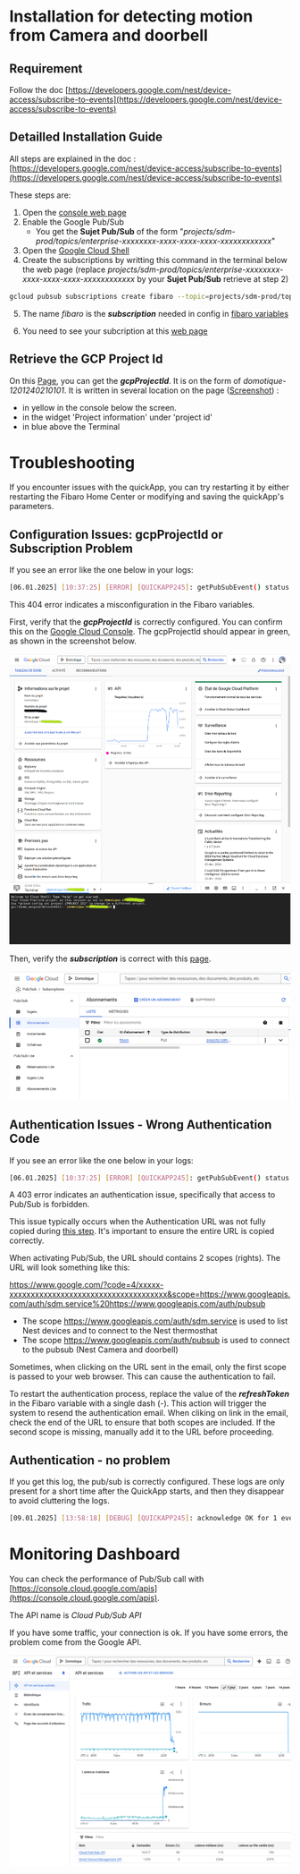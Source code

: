 # Installation for detecting motion from Camera and doorbell

## Requirement

Follow the doc [https://developers.google.com/nest/device-access/subscribe-to-events](https://developers.google.com/nest/device-access/subscribe-to-events)


## Detailled Installation Guide

All steps are explained in the doc : [https://developers.google.com/nest/device-access/subscribe-to-events](https://developers.google.com/nest/device-access/subscribe-to-events)

These steps are:
1. Open the [console web page](https://console.nest.google.com/device-access?)
2. Enable the Google Pub/Sub
    - You get the **Sujet Pub/Sub** of the form "*projects/sdm-prod/topics/enterprise-xxxxxxxx-xxxx-xxxx-xxxx-xxxxxxxxxxxx*"
3. Open the [Google Cloud Shell](https://console.cloud.google.com/home/dashboard?cloudshell=true)
4. Create the subscriptions by writting this command in the terminal below the web page (replace *projects/sdm-prod/topics/enterprise-xxxxxxxx-xxxx-xxxx-xxxx-xxxxxxxxxxxx* by your **Sujet Pub/Sub** retrieve at step 2)
```bash
gcloud pubsub subscriptions create fibaro --topic=projects/sdm-prod/topics/enterprise-xxxxxxxx-xxxx-xxxx-xxxx-xxxxxxxxxxxx
```
5. The name *fibaro* is the **_subscription_** needed in config in [fibaro variables](../README.md#variables)

6. You need to see your subcription at this [web page](https://console.cloud.google.com/cloudpubsub/subscription)


## Retrieve the GCP Project Id

On this [Page](https://console.cloud.google.com/home/dashboard?cloudshell=true), you can get the **_gcpProjectId_**.
It is on the form of *domotique-1201240210101*.
It is written in several location on the page ([Screenshot](#configuration-issues-gcpprojectid-or-subscription-problem)) :
* in yellow in the console below the screen.
* in the widget 'Project information' under 'project id'
* in blue above the Terminal


# Troubleshooting

If you encounter issues with the quickApp, you can try restarting it by either restarting the Fibaro Home Center or modifying and saving the quickApp's parameters.

## Configuration Issues: gcpProjectId or Subscription Problem

If you see an error like the one below in your logs:


```bash
[06.01.2025] [10:37:25] [ERROR] [QUICKAPP245]: getPubSubEvent() status is 404: { "error
```

This 404 error indicates a misconfiguration in the Fibaro variables.

First, verify that the **_gcpProjectId_** is correctly configured.
You can confirm this on the [Google Cloud Console](https://console.cloud.google.com/home/dashboard?cloudshell=true).
The gcpProjectId should appear in green, as shown in the screenshot below.


![gcpprojectid](../img/gcpprojectid.png)


Then, verify the **_subscription_** is correct with this [page](https://console.cloud.google.com/cloudpubsub/subscription).

![gcpprojectid](../img/subscription.png)


## Authentication Issues - Wrong Authentication Code

If you see an error like the one below in your logs:


```bash
[06.01.2025] [10:37:25] [ERROR] [QUICKAPP245]: getPubSubEvent() status is 403: { "error
```

A 403 error indicates an authentication issue, specifically that access to Pub/Sub is forbidden.

This issue typically occurs when the Authentication URL was not fully copied during [this step](../README.md#get-the-authentication-code). It's important to ensure the entire URL is copied correctly.

When activating Pub/Sub, the URL should contains 2 scopes (rights).
The URL will look something like this:


https://www.google.com/?code=4/xxxxx-xxxxxxxxxxxxxxxxxxxxxxxxxxxxxxxxxxxxx&scope=https://www.googleapis.com/auth/sdm.service%20https://www.googleapis.com/auth/pubsub

* The scope https://www.googleapis.com/auth/sdm.service is used to list Nest devices and to connect to the Nest thermosthat
* The scope https://www.googleapis.com/auth/pubsub is used to connect to the pubsub (Nest Camera and doorbell)

Sometimes, when clicking on the URL sent in the email, only the first scope is passed to your web browser. This can cause the authentication to fail.

To restart the authentication process, replace the value of the **_refreshToken_** in the Fibaro variable with a single dash (-).
This action will trigger the system to resend the authentication email.
When cliking on link in the email, check the end of the URL to ensure that both scopes are included. If the second scope is missing, manually add it to the URL before proceeding.


## Authentication - no problem

If you get this log, the pub/sub is correctly configured.
These logs are only present for a short time after the QuickApp starts, and then they disappear to avoid cluttering the logs.

```bash
[09.01.2025] [13:58:18] [DEBUG] [QUICKAPP245]: acknowledge OK for 1 events
```

# Monitoring Dashboard


You can check the performance of Pub/Sub call with [https://console.cloud.google.com/apis](https://console.cloud.google.com/apis).

The API name is *Cloud Pub/Sub API*

If you have some traffic, your connection is ok.
If you have some errors, the problem come from the Google API.

![API](../img/SmartDeviceManagementAPIPubSub.png)
